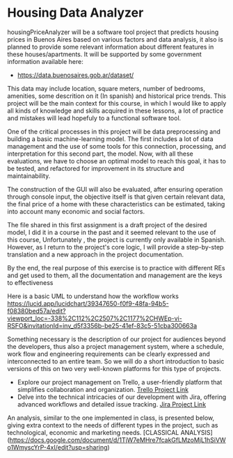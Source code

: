 # Housing Data Analyzer

housingPriceAnalyzer will be a software tool project that predicts housing prices in Buenos Aires based on various factors and data analysis, it also is planned to provide some relevant information about different features in these houses/apartments.
It will be supported by some government information available here:
  - https://data.buenosaires.gob.ar/dataset/

This data may include location, square meters, number of bedrooms, amenities, some descrition on it (In spanish) and historical price trends. This project will be the main context for this course, in which I would like to apply all kinds of knowledge and skills acquired in these lessons, a lot of practice and mistakes will lead hopefuly to a functional software tool. 

One of the critical processes in this project will be data preprocessing and building a basic machine-learning model. The first includes a lot of data management and the use of some tools for this connection, processing, and interpretation for this second part, the model. 
Now, with all these evaluations, we have to choose an optimal model to reach this goal, it has to be tested, and refactored for improvement in its structure and maintainability. 

The construction of the GUI will also be evaluated, after ensuring operation through console input, the objective itself is that given certain relevant data, the final price of a home with these characteristics can be estimated, taking into account many economic and social factors.

The file shared in this first assignment is a draft project of the desired model, I did it in a course in the past and it seemed relevant to the use of this course, Unfortunately , the project is currently only available in Spanish. However, as I return to the project's core logic, I will provide a step-by-step translation and a new approach in the project documentation.

By the end, the real purpose of this exercise is to practice with different REs and get used to them, all the documentation and management are the keys to effectiveness  

Here is a basic UML to understand how the workflow works https://lucid.app/lucidchart/39347650-f0f9-48fa-94b5-f08380bed57a/edit?viewport_loc=-338%2C112%2C2507%2C1177%2CHWEp-vi-RSFO&invitationId=inv_d5f3356b-be25-41ef-83c5-51cba300663a

Something necessary is the description of our project for audiences beyond the developers, thus also a project management system, where a schedule, work flow and engineering requirements can be clearly expressed and interconnected to an entire team. So we will do a short introduction to basic versions of this on two very well-known platforms for this type of projects.

- Explore our project management on Trello, a user-friendly platform that simplifies collaboration and organization. [Trello Project Link](https://trello.com/invite/b/lj3MiO0B/ATTI948f21fe228e13e96dd77e326c257a457C4328C8/housing-analyzer)
- Delve into the technical intricacies of our development with Jira, offering advanced workflows and detailed issue tracking. [Jira Project Link](https://andresgb2013.atlassian.net/jira/software/projects/HA/boards/1/timeline?shared=&atlOrigin=eyJpIjoiZDRkMjUyZDAyMDY3NDYyNDk3ZjE1OTJiZTg3ZWNlNmUiLCJwIjoiaiJ9)


An analysis, similar to the one implemented in class, is presented below, giving extra context to the needs of different types in the project, such as technological, economic and marketing needs. [CLASSICAL ANALYSIS] (https://docs.google.com/document/d/1TjW7eMHre7fcakGfLMzoMjL1hSiVWo1WmyscYrP-4xI/edit?usp=sharing)
